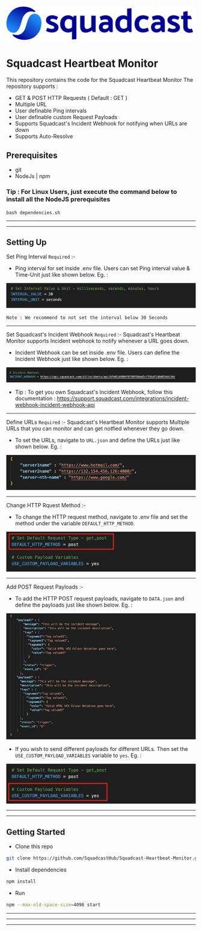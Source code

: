 ![image](assets/SQ.svg)
# Squadcast Heartbeat Monitor

This repository contains the code for the Squadcast Heartbeat Monitor
The repository supports : 
* GET & POST HTTP Requests ( Default : GET )
* Multiple URL
* User definable Ping intervals
* User definable custom Request Payloads
* Supports Squadcast's Incident Webhook for notifying when URLs are down
* Supports Auto-Resolve


## Prerequisites
- git
- NodeJs | npm
### Tip : For Linux Users, just execute the command below to install all the NodeJS prerequisites
```
bash dependencies.sh
```
---
---

## Setting Up

Set Ping Interval `Required` :- 
* Ping interval for set inside .env file. Users can set Ping interval value & Time-Unit just like shown below. Eg. :

![image](assets/pingInterval.png)

    Note : We recommend to not set the interval below 30 Seconds
----

Set Squadcast's Incident Webhook `Required` :- 
Squadcast's Heartbeat Monitor supports Incident webhook to notify whenever a URL goes down.
* Incident Webhook can be set inside .env file. Users can define the Incident Webhook just like shown below. Eg. :

![image](assets/incidentWebhook.png)
* Tip : To get you own Squadcast's Incident Webhook, follow this documentation : https://support.squadcast.com/integrations/incident-webhook-incident-webhook-api

----

Define URLs `Required` :- 
Squadcast's Heartbeat Monitor supports Multiple URLs that you can monitor and can get notfied whenever they go down.
* To set the URLs, navigate to `URL.json` and define the URLs just like shown below. Eg. :

![image](assets/urls.png)

----

Change HTTP Rquest Method :- 
* To change the HTTP request method, navigate to .env file and set the method under the variable `DEFAULT_HTTP_METHOD`.

![image](assets/httpMethod.png)

----

Add POST Request Payloads :- 
* To add the HTTP POST request payloads, navigate to `DATA.json` and define the payloads just like shown below. Eg. :

![image](assets/data.png)
* If you wish to send different payloads for different URLs. Then set the `USE_CUSTOM_PAYLOAD_VARIABLES` variable to `yes`. Eg. :

![image](assets/httpMethod2.png)

----
----

## Getting Started
 - Clone this repo
```sh
git clone https://github.com/SquadcastHub/Squadcast-Heartbeat-Monitor.git
```
- Install dependencies
```sh
npm install
```
- Run
```sh
npm --max-old-space-size=4096 start
```
----
----
----
